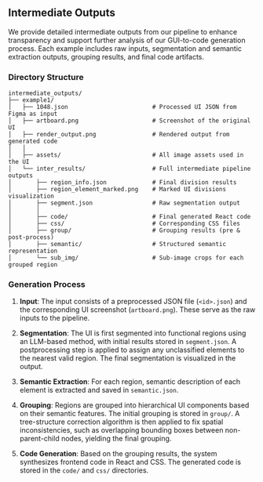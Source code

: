 ## Intermediate Outputs

We provide detailed intermediate outputs from our pipeline to enhance transparency and support further analysis of our GUI-to-code generation process. Each example includes raw inputs, segmentation and semantic extraction outputs, grouping results, and final code artifacts.


### Directory Structure

```
intermediate_outputs/
├── example1/
│   ├── 1048.json                        # Processed UI JSON from Figma as input
│   ├── artboard.png                     # Screenshot of the original UI
│   ├── render_output.png                # Rendered output from generated code
│   │
│   ├── assets/                          # All image assets used in the UI
│   └── inter_results/                   # Full intermediate pipeline outputs
│       ├── region_info.json             # Final division results
│       ├── region_element_marked.png    # Marked UI divisions visualization
│       ├── segment.json                 # Raw segmentation output
│       │
│       ├── code/                        # Final generated React code
│       ├── css/                         # Corresponding CSS files
│       ├── group/                       # Grouping results (pre & post-process)
│       ├── semantic/                    # Structured semantic representation
│       └── sub_img/                     # Sub-image crops for each grouped region

```

### Generation Process

1. **Input**:
   The input consists of a preprocessed JSON file (`<id>.json`) and the corresponding UI screenshot (`artboard.png`). These serve as the raw inputs to the pipeline.

2. **Segmentation**:
   The UI is first segmented into functional regions using an LLM-based method, with initial results stored in `segment.json`. A postprocessing step is applied to assign any unclassified elements to the nearest valid region. The final segmentation is visualized in the output.

3. **Semantic Extraction**:
   For each region, semantic description of each element is extracted and saved in `semantic.json`.

4. **Grouping**:
   Regions are grouped into hierarchical UI components based on their semantic features. The initial grouping is stored in `group/`. A tree-structure correction algorithm is then applied to fix spatial inconsistencies, such as overlapping bounding boxes between non-parent-child nodes, yielding the final grouping.

5. **Code Generation**:
   Based on the grouping results, the system synthesizes frontend code in React and CSS. The generated code is stored in the `code/` and `css/` directories.